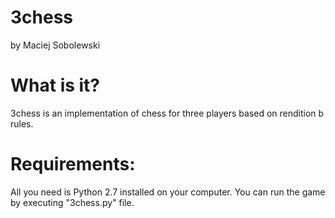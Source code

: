 3chess
======
by Maciej Sobolewski


What is it?
======
3chess is an implementation of chess for three players based on rendition b rules. 

Requirements:
======
All you need is Python 2.7 installed on your computer. You can run the game by executing "3chess.py" file.
